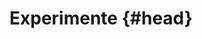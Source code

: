 # Experimente {#head}
<div class="description"></div>

<div class="line">
    <br>
    <br>
    <br>
</div>